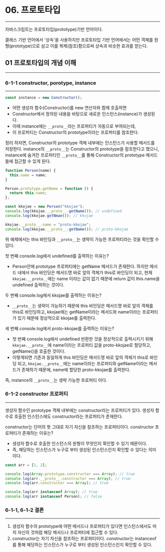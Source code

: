 # 06. 프로토타입

---

자바스크립트는 프로토타입(prototype)기반 언어이다.

클래스 기반 언어에서 '상속'을 사용하지만 프로토타입 기반 언어에서는 어떤 객체를 원형(prototype)으로 삼고 이를 복제(참조)함으로써 상속과 비슷한 효과를 얻는다.

## 01 프로토타입의 개념 이해

---

### 6-1-1 constructor, porotype, instance

---

```js
const instance = new Constructor();
```

- 어떤 생성자 함수(Constructor)를 new 연산자와 함께 호출하면
- Constructor에서 정의된 내용을 바탕으로 새로운 인스턴스(instance)가 생성된다.
- 이때 instance에는 `__proto__`라는 프로퍼티가 자동으로 부여되는데,
- 이 프로퍼티는 Constructor의 prototype이라는 프로퍼티를 참조한다.

정리 하자면,
Constructor의 prototype 객체 내부에는 인스턴스가 사용할 메서드를 저장한다.
instance의 `__proto__`는 Constructor의 prototype을 참조한다고 했으니,
instance에 숨겨진 프로퍼티인 `__proto__`를 통해 Constructor의 prototype 메서드들에 접근할 수 있게 된다.

```js
function Person(name) {
  this.name = name;
}

Person.prototype.getName = function () {
  return this.name;
};

const kkojae = new Person("kkojae");
console.log(kkojae.__proto__.getName()); // undefined
console.log(kkojae.getNmae()); // kkojae

kkojae.__proto__.name = "proto-kkojae";
console.log(kkojae.__proto__.getName()); // proto-kkojae
```

위 예제에서는 this 바인딩과 `__proto__`는 생략이 가능한 프로퍼티라는 것을 확인할 수 있다.

첫 번째 console.log에서 undefined를 출력하는 이유는?

- Person안에 prototype 프로퍼티에는 getName 메서드가 존재한다. 하지만 메서드 내에서 this 바인딩은 메서드명 바로 앞의 객체가 this로 바인딩이 되고, 현재 `kkojae.__proto__`에는 name 이라는 값이 없기 때문에 return 값이 this.name을 undefined 출력하는 것이다.

두 번째 console.log에서 kkojae를 출력하는 이유는?

- `__proto__`는 생략이 가능하기 때문에 this 바인딩은 메서드명 바로 앞의 객체를 this로 바인딩하고, kkojae에는 getName이라는 메서드와 name이라는 프로퍼티가 있기 때문에 정상적으로 kkojae를 출력한다.

세 번째 console.log에서 proto-kkojae를 출력하는 이유는?

- 첫 번째 console.log에서 undefined 반환한 것을 정상적으로 출력시키기 위해 `kkojae.__proto__`에 name이라는 프로퍼티 값을 proto-kkojae로 할당하고, getName()을 호출한 것이다.
- 이렇게되면 기존과 동일하게 this 바인딩은 메서드명 바로 앞의 객체가 this로 바인딩 되고, `kkojae.__proto__`에는 name이라는 프로퍼티와 getName이라는 메서드가 존재하기 때문에, name에 할당한 proto-kkojae를 출력한다.

즉, instance의 `__proto__`는 생략 가능한 프로퍼티 이다.

### 6-1-2 constructor 프로퍼티

---

생성자 함수인 prototype 객체 내부에는 constructor라는 프로퍼티가 있다. 생성자 함수로 호출한 인스턴스에도 constructor라는 프로퍼티가 존재한다.

constructor는 단어의 뜻 그대로 자기 자신을 참조하는 프로퍼티이다. constructor 프로퍼티가 존재하는 이유는?

- 생성자 함수로 호출한 인스턴스의 원형이 무엇인지 확인할 수 있기 때문이다.
- 즉, 해당하는 인스턴스가 누구로 부터 생성된 인스턴스인지 확인할 수 있다는 의미이다.

```js
const arr = [1, 2];

console.log(Array.prototype.constructor === Array); // true
console.log(arr.__proto__.constructor === Array); // true
console.log(arr.constructor === Array); // true

console.log(arr instanceof Array); // true
console.log(arr instanceof Person); // false
```

### 6-1-1, 6-1-2 결론

---

1. 생성자 함수의 prototype에 어떤 메서드나 프로퍼티가 있다면 인스턴스에서도 마치 자신의 것처럼 해당 메서드나 프로퍼티에 접근할 수 있다.
2. constructor는 자기 자신을 참조하는 프로퍼티이다. constructor는 instanceof 를 통해 해당하는 인스턴스가 누구로 부터 생성된 인스턴스인지 확인할 수 있다.
